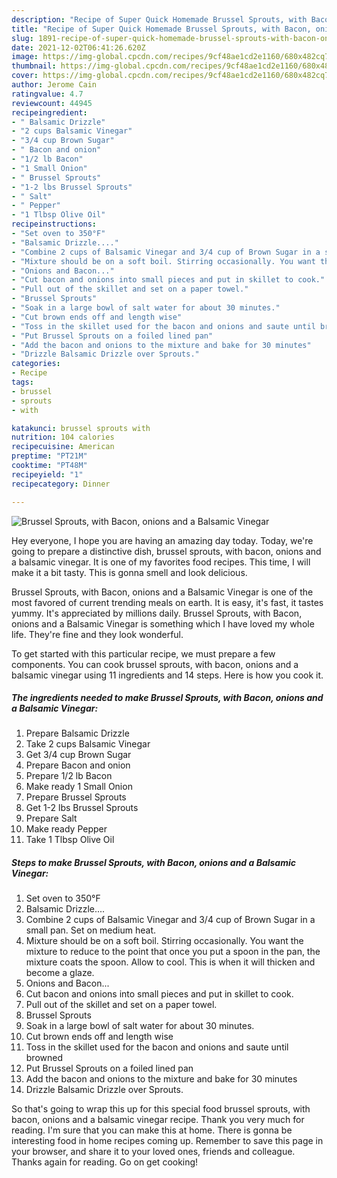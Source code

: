 ```yaml
---
description: "Recipe of Super Quick Homemade Brussel Sprouts, with Bacon, onions and a Balsamic Vinegar"
title: "Recipe of Super Quick Homemade Brussel Sprouts, with Bacon, onions and a Balsamic Vinegar"
slug: 1891-recipe-of-super-quick-homemade-brussel-sprouts-with-bacon-onions-and-a-balsamic-vinegar
date: 2021-12-02T06:41:26.620Z
image: https://img-global.cpcdn.com/recipes/9cf48ae1cd2e1160/680x482cq70/brussel-sprouts-with-bacon-onions-and-a-balsamic-vinegar-recipe-main-photo.jpg
thumbnail: https://img-global.cpcdn.com/recipes/9cf48ae1cd2e1160/680x482cq70/brussel-sprouts-with-bacon-onions-and-a-balsamic-vinegar-recipe-main-photo.jpg
cover: https://img-global.cpcdn.com/recipes/9cf48ae1cd2e1160/680x482cq70/brussel-sprouts-with-bacon-onions-and-a-balsamic-vinegar-recipe-main-photo.jpg
author: Jerome Cain
ratingvalue: 4.7
reviewcount: 44945
recipeingredient:
- " Balsamic Drizzle"
- "2 cups Balsamic Vinegar"
- "3/4 cup Brown Sugar"
- " Bacon and onion"
- "1/2 lb Bacon"
- "1 Small Onion"
- " Brussel Sprouts"
- "1-2 lbs Brussel Sprouts"
- " Salt"
- " Pepper"
- "1 Tlbsp Olive Oil"
recipeinstructions:
- "Set oven to 350°F"
- "Balsamic Drizzle...."
- "Combine 2 cups of Balsamic Vinegar and 3/4 cup of Brown Sugar in a small pan. Set on medium heat."
- "Mixture should be on a soft boil. Stirring occasionally. You want the mixture to reduce to the point that once you put a spoon in the pan, the mixture coats the spoon. Allow to cool. This is when it will thicken and become a glaze."
- "Onions and Bacon..."
- "Cut bacon and onions into small pieces and put in skillet to cook."
- "Pull out of the skillet and set on a paper towel."
- "Brussel Sprouts"
- "Soak in a large bowl of salt water for about 30 minutes."
- "Cut brown ends off and length wise"
- "Toss in the skillet used for the bacon and onions and saute until browned"
- "Put Brussel Sprouts on a foiled lined pan"
- "Add the bacon and onions to the mixture and bake for 30 minutes"
- "Drizzle Balsamic Drizzle over Sprouts."
categories:
- Recipe
tags:
- brussel
- sprouts
- with

katakunci: brussel sprouts with 
nutrition: 104 calories
recipecuisine: American
preptime: "PT21M"
cooktime: "PT48M"
recipeyield: "1"
recipecategory: Dinner

---
```



![Brussel Sprouts, with Bacon, onions and a Balsamic Vinegar](https://img-global.cpcdn.com/recipes/9cf48ae1cd2e1160/680x482cq70/brussel-sprouts-with-bacon-onions-and-a-balsamic-vinegar-recipe-main-photo.jpg)

Hey everyone, I hope you are having an amazing day today. Today, we're going to prepare a distinctive dish, brussel sprouts, with bacon, onions and a balsamic vinegar. It is one of my favorites food recipes. This time, I will make it a bit tasty. This is gonna smell and look delicious.



Brussel Sprouts, with Bacon, onions and a Balsamic Vinegar is one of the most favored of current trending meals on earth. It is easy, it's fast, it tastes yummy. It's appreciated by millions daily. Brussel Sprouts, with Bacon, onions and a Balsamic Vinegar is something which I have loved my whole life. They're fine and they look wonderful.


To get started with this particular recipe, we must prepare a few components. You can cook brussel sprouts, with bacon, onions and a balsamic vinegar using 11 ingredients and 14 steps. Here is how you cook it.

<!--inarticleads1-->

##### The ingredients needed to make Brussel Sprouts, with Bacon, onions and a Balsamic Vinegar:

1. Prepare  Balsamic Drizzle
1. Take 2 cups Balsamic Vinegar
1. Get 3/4 cup Brown Sugar
1. Prepare  Bacon and onion
1. Prepare 1/2 lb Bacon
1. Make ready 1 Small Onion
1. Prepare  Brussel Sprouts
1. Get 1-2 lbs Brussel Sprouts
1. Prepare  Salt
1. Make ready  Pepper
1. Take 1 Tlbsp Olive Oil




<!--inarticleads2-->

##### Steps to make Brussel Sprouts, with Bacon, onions and a Balsamic Vinegar:

1. Set oven to 350°F
1. Balsamic Drizzle....
1. Combine 2 cups of Balsamic Vinegar and 3/4 cup of Brown Sugar in a small pan. Set on medium heat.
1. Mixture should be on a soft boil. Stirring occasionally. You want the mixture to reduce to the point that once you put a spoon in the pan, the mixture coats the spoon. Allow to cool. This is when it will thicken and become a glaze.
1. Onions and Bacon...
1. Cut bacon and onions into small pieces and put in skillet to cook.
1. Pull out of the skillet and set on a paper towel.
1. Brussel Sprouts
1. Soak in a large bowl of salt water for about 30 minutes.
1. Cut brown ends off and length wise
1. Toss in the skillet used for the bacon and onions and saute until browned
1. Put Brussel Sprouts on a foiled lined pan
1. Add the bacon and onions to the mixture and bake for 30 minutes
1. Drizzle Balsamic Drizzle over Sprouts.




So that's going to wrap this up for this special food brussel sprouts, with bacon, onions and a balsamic vinegar recipe. Thank you very much for reading. I'm sure that you can make this at home. There is gonna be interesting food in home recipes coming up. Remember to save this page in your browser, and share it to your loved ones, friends and colleague. Thanks again for reading. Go on get cooking!
